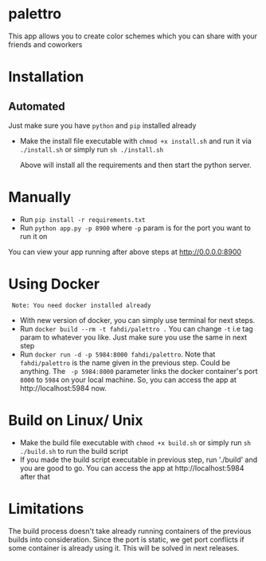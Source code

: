 # palettro

This app allows you to create color schemes which you can share with your friends and coworkers

# Installation

## Automated 

Just make sure you have `python` and `pip` installed already

- Make the install file executable with `chmod +x install.sh` and run it via `./install.sh` or simply run `sh ./install.sh` 

	Above will install all the requirements and then start the python server.

# Manually

- Run `pip install -r requirements.txt`
- Run `python app.py -p 8900` where `-p` param is for the port you want to run it on

You can view your app running after above steps at http://0.0.0.0:8900

# Using Docker 

	 Note: You need docker installed already

- With new version of docker, you can simply use terminal for next steps.
- Run `docker build --rm -t fahdi/palettro .` You can change `-t` i.e tag param to whatever you like. Just make sure you use the same in next step
- Run `docker run -d -p 5984:8000 fahdi/palettro`. Note that `fahdi/palettro` is the name given in the previous step. Could be anything. The ` -p 5984:8000` parameter links the docker container's port `8000` to `5984` on your local machine. So, you can access the app at http://localhost:5984 now. 

# Build on Linux/ Unix

- Make the build file executable with `chmod +x build.sh` or simply run `sh ./build.sh` to run the build script
- If you made the build script executable in previous step, run './build' and you are good to go. You can access the app at http://localhost:5984 after that

# Limitations 

The build process doesn't take already running containers of the previous builds into consideration. Since the port is static, we get port conflicts if some container is already using it. This will be solved in next releases. 



